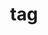 ---
title: "tag"
layout: tags
permalink: /tags/
author_profile: true
sidebar_main: true
sidebar:
  nav: "sidebar-category"
  enabled: true
---